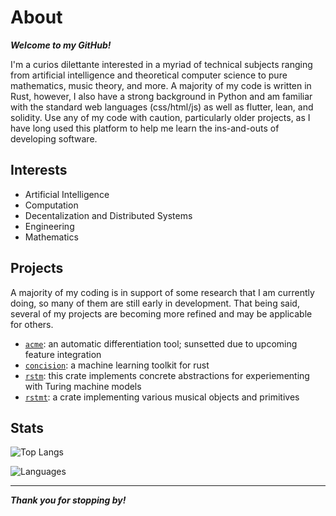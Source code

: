 # About

_**Welcome to my GitHub!**_

I'm a curios dilettante interested in a myriad of technical subjects ranging from artificial intelligence and theoretical computer science to pure mathematics, music theory, and more. A majority of my code is written in Rust, however, I also have a strong background in Python and am familiar with the standard web languages (css/html/js) as well as flutter, lean, and solidity. Use any of my code with caution, particularly older projects, as I have long used this platform to help me learn the ins-and-outs of developing software.

## Interests

* Artificial Intelligence
* Computation
* Decentalization and Distributed Systems
* Engineering
* Mathematics

## Projects

A majority of my coding is in support of some research that I am currently doing, so many of them are still early in development. That being said, several of my projects are becoming more refined and may be applicable for others.

* [`acme`](https://github.com/FL03/acme): an automatic differentiation tool; sunsetted due to upcoming feature integration
* [`concision`](https://github.com/FL03/concision): a machine learning toolkit for rust
* [`rstm`](https://github.com/FL03/rstm): this crate implements concrete abstractions for experiementing with Turing machine models
* [`rstmt`](https://github.com/FL03/rstmt): a crate implementing various musical objects and primitives

## Stats

![Top Langs](https://github-readme-stats.vercel.app/api/top-langs/?username=fl03&layout=compact)

![Languages](https://api.githubtrends.io/user/svg/FL03/langs?time_range=one_year&include_private=True&theme=dark)
***

_**Thank you for stopping by!**_
